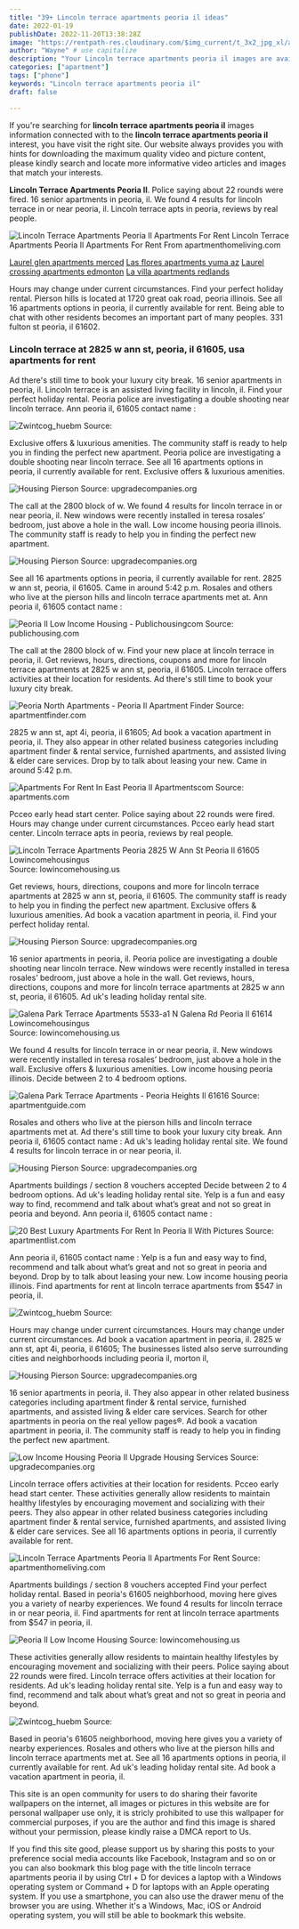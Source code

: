 ```yaml
---
title: "39+ Lincoln terrace apartments peoria il ideas"
date: 2022-01-19
publishDate: 2022-11-20T13:38:28Z
image: "https://rentpath-res.cloudinary.com/$img_current/t_3x2_jpg_xl/a770527f79bb5f1f03dfdae84f7dc119"
author: "Wayne" # use capitalize
description: "Your Lincoln terrace apartments peoria il images are available. Lincoln terrace apartments peoria il are a topic that is being searched for and liked by netizens now. You can Find and Download the Lincoln terrace apartments peoria il files here. Find and Download all royalty-free photos."
categories: ["apartment"]
tags: ["phone"]
keywords: "Lincoln terrace apartments peoria il"
draft: false

---
```


If you're searching for **lincoln terrace apartments peoria il** images information connected with to the **lincoln terrace apartments peoria il** interest, you have visit the right  site.  Our website always  provides you with  hints  for downloading  the maximum  quality video and picture  content, please kindly search and locate more informative video articles and images  that match your interests.

**Lincoln Terrace Apartments Peoria Il**. Police saying about 22 rounds were fired. 16 senior apartments in peoria, il. We found 4 results for lincoln terrace in or near peoria, il. Lincoln terrace apts in peoria, reviews by real people.

![Lincoln Terrace Apartments Peoria Il Apartments For Rent](https://images1.apartmenthomeliving.com/m2/OcuDYtNNzRVc5WyHGAwSj-Xds7-6dyetlxmo7Ww_uPw/H270W360/map.jpg "Lincoln Terrace Apartments Peoria Il Apartments For Rent")
Lincoln Terrace Apartments Peoria Il Apartments For Rent From apartmenthomeliving.com

[Laurel glen apartments merced](/laurel-glen-apartments-merced/)
[Las flores apartments yuma az](/las-flores-apartments-yuma-az/)
[Laurel crossing apartments edmonton](/laurel-crossing-apartments-edmonton/)
[La villa apartments redlands](/la-villa-apartments-redlands/)

Hours may change under current circumstances. Find your perfect holiday rental. Pierson hills is located at 1720 great oak road, peoria illinois. See all 16 apartments options in peoria, il currently available for rent. Being able to chat with other residents becomes an important part of many peoples. 331 fulton st peoria, il 61602.

### Lincoln terrace at 2825 w ann st, peoria, il 61605, usa apartments for rent

Ad there&#039;s still time to book your luxury city break. 16 senior apartments in peoria, il. Lincoln terrace is an assisted living facility in lincoln, il. Find your perfect holiday rental. Peoria police are investigating a double shooting near lincoln terrace. Ann peoria il, 61605 contact name :


![Zwintcog_huebm](https://rentpath-res.cloudinary.com/$img_current/t_3x2_jpg_xl/9acb5c0c2b58accd25c429899500af1e "Zwintcog_huebm")
Source: 

Exclusive offers &amp; luxurious amenities. The community staff is ready to help you in finding the perfect new apartment. Peoria police are investigating a double shooting near lincoln terrace. See all 16 apartments options in peoria, il currently available for rent. Exclusive offers &amp; luxurious amenities.

![Housing Pierson](https://static.wixstatic.com/media/5aea81_f7dbefdbfa5b4518b312e75acaf0cabf~mv2.jpg/v1/fill/w_548,h_342,al_c,q_80,usm_0.66_1.00_0.01/5aea81_f7dbefdbfa5b4518b312e75acaf0cabf~mv2.webp "Housing Pierson")
Source: upgradecompanies.org

The call at the 2800 block of w. We found 4 results for lincoln terrace in or near peoria, il. New windows were recently installed in teresa rosales’ bedroom, just above a hole in the wall. Low income housing peoria illinois. The community staff is ready to help you in finding the perfect new apartment.

![Housing Pierson](https://static.wixstatic.com/media/5aea81_56a16e2239e6403498fc9eed3bb63256~mv2_d_5472_3648_s_4_2.jpg/v1/fill/w_548,h_342,al_c,q_80,usm_0.66_1.00_0.01/5aea81_56a16e2239e6403498fc9eed3bb63256~mv2_d_5472_3648_s_4_2.webp "Housing Pierson")
Source: upgradecompanies.org

See all 16 apartments options in peoria, il currently available for rent. 2825 w ann st, peoria, il 61605. Came in around 5:42 p.m. Rosales and others who live at the pierson hills and lincoln terrace apartments met at. Ann peoria il, 61605 contact name :

![Peoria Il Low Income Housing - Publichousingcom](https://www.publichousing.com/gallery/215888_cceercaq.png "Peoria Il Low Income Housing - Publichousingcom")
Source: publichousing.com

The call at the 2800 block of w. Find your new place at lincoln terrace in peoria, il. Get reviews, hours, directions, coupons and more for lincoln terrace apartments at 2825 w ann st, peoria, il 61605. Lincoln terrace offers activities at their location for residents. Ad there&#039;s still time to book your luxury city break.

![Peoria North Apartments - Peoria Il Apartment Finder](https://image1.apartmentfinder.com/i2/9Kjkmtih3t7KV05sBuPBfzO9PC9QXhxCou5XcgFglcE/111/peoria-north-apartments-peoria-il-building-photo.jpg "Peoria North Apartments - Peoria Il Apartment Finder")
Source: apartmentfinder.com

2825 w ann st, apt 4i, peoria, il 61605; Ad book a vacation apartment in peoria, il. They also appear in other related business categories including apartment finder &amp; rental service, furnished apartments, and assisted living &amp; elder care services. Drop by to talk about leasing your new. Came in around 5:42 p.m.

![Apartments For Rent In East Peoria Il Apartmentscom](https://images1.apartments.com/i2/gItkO4SlSBJedF5CztFOtTJrBOOtZSyMXXRkqByR4JI/117/cityscape-apartments-peoria-il-building-photo.jpg "Apartments For Rent In East Peoria Il Apartmentscom")
Source: apartments.com

Pcceo early head start center. Police saying about 22 rounds were fired. Hours may change under current circumstances. Pcceo early head start center. Lincoln terrace apts in peoria, reviews by real people.

![Lincoln Terrace Apartments Peoria 2825 W Ann St Peoria Il 61605 Lowincomehousingus](https://www.lowincomehousing.us/gallery/133394_il_peoria_southside-manor-affordable-apartments_pys.jpg "Lincoln Terrace Apartments Peoria 2825 W Ann St Peoria Il 61605 Lowincomehousingus")
Source: lowincomehousing.us

Get reviews, hours, directions, coupons and more for lincoln terrace apartments at 2825 w ann st, peoria, il 61605. The community staff is ready to help you in finding the perfect new apartment. Exclusive offers &amp; luxurious amenities. Ad book a vacation apartment in peoria, il. Find your perfect holiday rental.

![Housing Pierson](https://static.wixstatic.com/media/5aea81_590125dd45554f34a0f9da2213e43c26~mv2_d_5472_3648_s_4_2.jpg/v1/fill/w_548,h_330,al_c,q_80,usm_0.66_1.00_0.01/5aea81_590125dd45554f34a0f9da2213e43c26~mv2_d_5472_3648_s_4_2.webp "Housing Pierson")
Source: upgradecompanies.org

16 senior apartments in peoria, il. Peoria police are investigating a double shooting near lincoln terrace. New windows were recently installed in teresa rosales’ bedroom, just above a hole in the wall. Get reviews, hours, directions, coupons and more for lincoln terrace apartments at 2825 w ann st, peoria, il 61605. Ad uk&#039;s leading holiday rental site.

![Galena Park Terrace Apartments 5533-a1 N Galena Rd Peoria Il 61614 Lowincomehousingus](https://www.lowincomehousing.us/gallery/79640_1628243662.png "Galena Park Terrace Apartments 5533-a1 N Galena Rd Peoria Il 61614 Lowincomehousingus")
Source: lowincomehousing.us

We found 4 results for lincoln terrace in or near peoria, il. New windows were recently installed in teresa rosales’ bedroom, just above a hole in the wall. Exclusive offers &amp; luxurious amenities. Low income housing peoria illinois. Decide between 2 to 4 bedroom options.

![Galena Park Terrace Apartments - Peoria Heights Il 61616](https://rentpath-res.cloudinary.com/$img_current/t_3x2_jpg_xl/f95a8da33448a8026bd683fa762f3187 "Galena Park Terrace Apartments - Peoria Heights Il 61616")
Source: apartmentguide.com

Rosales and others who live at the pierson hills and lincoln terrace apartments met at. Ad there&#039;s still time to book your luxury city break. Ann peoria il, 61605 contact name : Ad uk&#039;s leading holiday rental site. We found 4 results for lincoln terrace in or near peoria, il.

![Housing Pierson](https://static.wixstatic.com/media/5aea81_30ddb403999b41f0b7e3eb71fd946ccb~mv2_d_5472_3648_s_4_2.jpg/v1/fill/w_548,h_330,al_c,q_80,usm_0.66_1.00_0.01/5aea81_30ddb403999b41f0b7e3eb71fd946ccb~mv2_d_5472_3648_s_4_2.webp "Housing Pierson")
Source: upgradecompanies.org

Apartments buildings / section 8 vouchers accepted Decide between 2 to 4 bedroom options. Ad uk&#039;s leading holiday rental site. Yelp is a fun and easy way to find, recommend and talk about what’s great and not so great in peoria and beyond. Ann peoria il, 61605 contact name :

![20 Best Luxury Apartments For Rent In Peoria Il With Pictures](https://res.cloudinary.com/apartmentlist/image/upload/c_fill,dpr_auto,f_auto,g_center,h_160,q_auto,w_320/0e490b6e04cbfad4f2075417d9ce5658.jpg "20 Best Luxury Apartments For Rent In Peoria Il With Pictures")
Source: apartmentlist.com

Ann peoria il, 61605 contact name : Yelp is a fun and easy way to find, recommend and talk about what’s great and not so great in peoria and beyond. Drop by to talk about leasing your new. Low income housing peoria illinois. Find apartments for rent at lincoln terrace apartments from $547 in peoria, il.

![Zwintcog_huebm](https://rentpath-res.cloudinary.com/$img_current/t_3x2_jpg_xl/b5cc93e5d1a62cb457407f902d9215c6 "Zwintcog_huebm")
Source: 

Hours may change under current circumstances. Hours may change under current circumstances. Ad book a vacation apartment in peoria, il. 2825 w ann st, apt 4i, peoria, il 61605; The businesses listed also serve surrounding cities and neighborhoods including peoria il, morton il,

![Housing Pierson](https://static.wixstatic.com/media/5aea81_149316d3e49541989e17134ba308eb8b~mv2.jpg/v1/fill/w_548,h_342,al_c,q_80,usm_0.66_1.00_0.01/5aea81_149316d3e49541989e17134ba308eb8b~mv2.webp "Housing Pierson")
Source: upgradecompanies.org

16 senior apartments in peoria, il. They also appear in other related business categories including apartment finder &amp; rental service, furnished apartments, and assisted living &amp; elder care services. Search for other apartments in peoria on the real yellow pages®. Ad book a vacation apartment in peoria, il. The community staff is ready to help you in finding the perfect new apartment.

![Low Income Housing Peoria Il Upgrade Housing Services](https://static.wixstatic.com/media/5aea81_14570a9e4cb04fc884c21216ba7a4664~mv2_d_5472_3648_s_4_2.jpg/v1/crop/x_0,y_324,w_5472,h_3001/fill/w_560,h_308,al_c,q_80,usm_0.66_1.00_0.01/Lincoln%20Terrace%20apt.webp "Low Income Housing Peoria Il Upgrade Housing Services")
Source: upgradecompanies.org

Lincoln terrace offers activities at their location for residents. Pcceo early head start center. These activities generally allow residents to maintain healthy lifestyles by encouraging movement and socializing with their peers. They also appear in other related business categories including apartment finder &amp; rental service, furnished apartments, and assisted living &amp; elder care services. See all 16 apartments options in peoria, il currently available for rent.

![Lincoln Terrace Apartments Peoria Il Apartments For Rent](https://images1.apartmenthomeliving.com/m2/OcuDYtNNzRVc5WyHGAwSj-Xds7-6dyetlxmo7Ww_uPw/H270W360/map.jpg "Lincoln Terrace Apartments Peoria Il Apartments For Rent")
Source: apartmenthomeliving.com

Apartments buildings / section 8 vouchers accepted Find your perfect holiday rental. Based in peoria&#039;s 61605 neighborhood, moving here gives you a variety of nearby experiences. We found 4 results for lincoln terrace in or near peoria, il. Find apartments for rent at lincoln terrace apartments from $547 in peoria, il.

![Peoria Il Low Income Housing](https://www.lowincomehousing.us/gallery/120606_1606461690.png "Peoria Il Low Income Housing")
Source: lowincomehousing.us

These activities generally allow residents to maintain healthy lifestyles by encouraging movement and socializing with their peers. Police saying about 22 rounds were fired. Lincoln terrace offers activities at their location for residents. Ad uk&#039;s leading holiday rental site. Yelp is a fun and easy way to find, recommend and talk about what’s great and not so great in peoria and beyond.

![Zwintcog_huebm](https://rentpath-res.cloudinary.com/$img_current/t_3x2_jpg_xl/a770527f79bb5f1f03dfdae84f7dc119 "Zwintcog_huebm")
Source: 

Based in peoria&#039;s 61605 neighborhood, moving here gives you a variety of nearby experiences. Rosales and others who live at the pierson hills and lincoln terrace apartments met at. See all 16 apartments options in peoria, il currently available for rent. Ad uk&#039;s leading holiday rental site. Ad book a vacation apartment in peoria, il.

This site is an open community for users to do sharing their favorite wallpapers on the internet, all images or pictures in this website are for personal wallpaper use only, it is stricly prohibited to use this wallpaper for commercial purposes, if you are the author and find this image is shared without your permission, please kindly raise a DMCA report to Us.

If you find this site good, please support us by sharing this posts to your preference social media accounts like Facebook, Instagram and so on or you can also bookmark this blog page with the title lincoln terrace apartments peoria il by using Ctrl + D for devices a laptop with a Windows operating system or Command + D for laptops with an Apple operating system. If you use a smartphone, you can also use the drawer menu of the browser you are using. Whether it's a Windows, Mac, iOS or Android operating system, you will still be able to bookmark this website.
